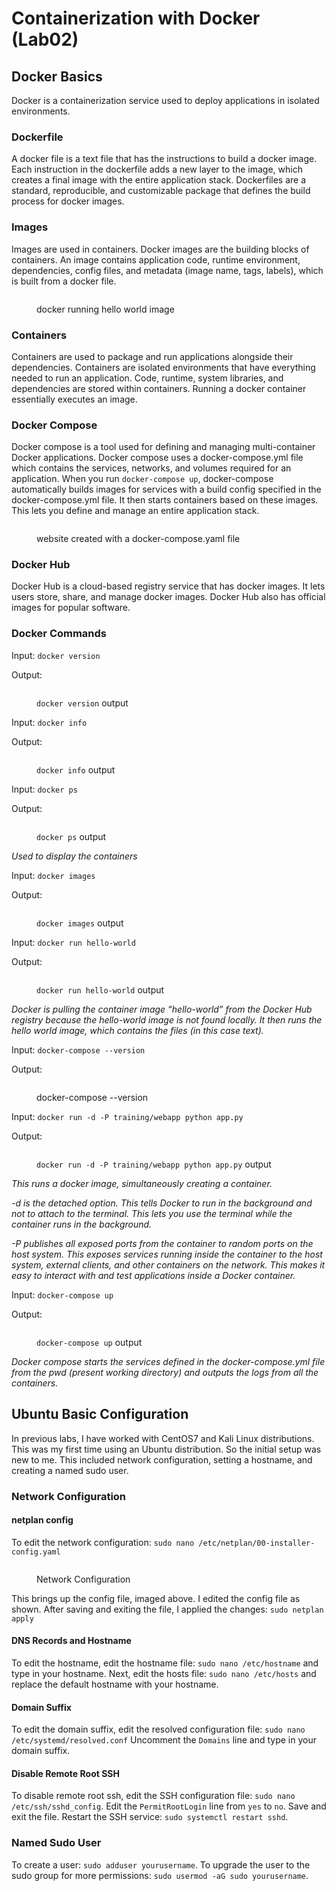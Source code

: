 # Containerization with Docker (Lab02)

## Docker Basics

Docker is a containerization service used to deploy applications in isolated environments.&#x20;

### Dockerfile

A docker file is a text file that has the instructions to build a docker image. Each instruction in the dockerfile adds a new layer to the image, which creates a final image with the entire application stack. Dockerfiles are a standard, reproducible, and customizable package that defines the build process for docker images.

### Images

Images are used in containers. Docker images are the building blocks of containers. An image contains application code, runtime environment, dependencies, config files, and metadata (image name, tags, labels), which is built from a docker file.

<figure><img src="https://lh7-us.googleusercontent.com/irOqDN5VzyPQZCj_4DAPJ4FZyFOhmKWwst42reyt3vURmFAUWCJCscVeRgHEq7ET7uhKXKZ6EEipcZOwcvAJyfm-0312xLtThvHTuFGQB3BY9NudMa5VR6xbVlBMWFOF78c5MgOq38kHtwOXkPbbPY4" alt=""><figcaption><p>docker running hello world image</p></figcaption></figure>

### Containers

Containers are used to package and run applications alongside their dependencies. Containers are isolated environments that have everything needed to run an application. Code, runtime, system libraries, and dependencies are stored within containers. Running a docker container essentially executes an image.&#x20;

### Docker Compose

Docker compose is a tool used for defining and managing multi-container Docker applications. Docker compose uses a docker-compose.yml file which contains the services, networks, and volumes required for an application. When you run `docker-compose up`, docker-compose automatically builds images for services with a build config specified in the docker-compose.yml file. It then starts containers based on these images. This lets you define and manage an entire application stack.

<figure><img src="https://lh7-us.googleusercontent.com/_Jmbq9Ha1c18LxDf_IfUOQr18MTCnszn1VL7hw45cu-ORXB-jyRiOf3MbZ-0WJSppGnFSK8gYb8Lw707qbRwvs-GystxBBvYt3tmyx6YcekMUo897bzmkIkZILQBbtekOSC1QQBngp7gNTVWY5Mw408" alt=""><figcaption><p>website created with a docker-compose.yaml file</p></figcaption></figure>

### Docker Hub

Docker Hub is a cloud-based registry service that has docker images. It lets users store, share, and manage docker images. Docker Hub also has official images for popular software.

### Docker Commands

Input: `docker version`

Output:

<figure><img src="../../.gitbook/assets/image (35).png" alt=""><figcaption><p><code>docker version</code> output</p></figcaption></figure>

Input: `docker info`

Output:&#x20;

<figure><img src="../../.gitbook/assets/image.png" alt=""><figcaption><p><code>docker info</code> output</p></figcaption></figure>

Input: `docker ps`&#x20;

Output:&#x20;

<div data-full-width="false">

<figure><img src="../../.gitbook/assets/image (1).png" alt=""><figcaption><p><code>docker ps</code> output</p></figcaption></figure>

</div>

_Used to display the containers_

Input: `docker images`

Output:&#x20;

<figure><img src="../../.gitbook/assets/image (2).png" alt=""><figcaption><p><code>docker images</code> output</p></figcaption></figure>

Input: `docker run hello-world`

Output:&#x20;

<figure><img src="https://lh7-us.googleusercontent.com/irOqDN5VzyPQZCj_4DAPJ4FZyFOhmKWwst42reyt3vURmFAUWCJCscVeRgHEq7ET7uhKXKZ6EEipcZOwcvAJyfm-0312xLtThvHTuFGQB3BY9NudMa5VR6xbVlBMWFOF78c5MgOq38kHtwOXkPbbPY4" alt=""><figcaption><p><code>docker run hello-world</code> output</p></figcaption></figure>

_Docker is pulling the container image “hello-world” from the Docker Hub registry because the hello-world image is not found locally. It then runs the hello world image, which contains the files (in this case text)._

Input: `docker-compose --version`

Output:

<figure><img src="https://lh7-us.googleusercontent.com/Wcy44LdkIv5mNuBkT1xwc3JjG2Q2PdK6-8rXs-kmvi6d7R6N_LcFsZTIJnrsYwZKZWVfQaULKDNHBIBWtggHcgSHYE7Eax9-RgQ5KRAomCo1JNMhaW7zmkF-LjDVJgpuqYtW-iYXmmK3fOzVJV2_8Ps" alt=""><figcaption><p>docker-compose --version</p></figcaption></figure>

Input: `docker run -d -P training/webapp python app.py`

Output:&#x20;

<figure><img src="https://lh7-us.googleusercontent.com/7q7GuLgzKfXW27heDm9a2hNmWRH7Ywks1_Oh1_mOAialkUBVdfZqE_yc_lRoEPe5vpiUgdeixpyc_7fsMXxCo2kVI_BD47GtbCZ-ubmH9EKMBLKg7EZxWObUimCVVV2zFtOOGFfnWk3wmPij99oiMw" alt=""><figcaption><p><code>docker run -d -P training/webapp python app.py</code> output</p></figcaption></figure>

_This runs a docker image, simultaneously creating a container._

_-d is the detached option. This tells Docker to run in the background and not to attach to the terminal. This lets you use the terminal while the container runs in the background._&#x20;

_-P publishes all exposed ports from the container to random ports on the host system. This exposes services running inside the container to the host system, external clients, and other containers on the network. This makes it easy to interact with and test applications inside a Docker container._

Input: `docker-compose up`

Output:&#x20;

<figure><img src="../../.gitbook/assets/image (3).png" alt=""><figcaption><p><code>docker-compose up</code> output</p></figcaption></figure>

_Docker compose starts the services defined in the docker-compose.yml file from the pwd (present working directory) and outputs the logs from all the containers._

## Ubuntu Basic Configuration

In previous labs, I have worked with CentOS7 and Kali Linux distributions. This was my first time using an Ubuntu distribution. So the initial setup was new to me. This included network configuration, setting a hostname, and creating a named sudo user.&#x20;

### Network Configuration

#### netplan config

To edit the network configuration: `sudo nano /etc/netplan/00-installer-config.yaml`

<figure><img src="../../.gitbook/assets/image (34).png" alt=""><figcaption><p>Network Configuration</p></figcaption></figure>

This brings up the config file, imaged above. I edited the config file as shown. After saving and exiting the file, I applied the changes: `sudo netplan apply` &#x20;

#### DNS Records and Hostname

To edit the hostname, edit the hostname file: `sudo nano /etc/hostname` and type in your hostname. Next, edit the hosts file: `sudo nano /etc/hosts` and replace the default hostname with your hostname.

#### Domain Suffix

To edit the domain suffix, edit the resolved configuration file: `sudo nano /etc/systemd/resolved.conf` Uncomment the `Domains` line and type in your domain suffix.

#### Disable Remote Root SSH

To disable remote root ssh, edit the SSH configuration file: `sudo nano /etc/ssh/sshd_config`. Edit the `PermitRootLogin` line from `yes` to `no`. Save and exit the file. Restart the SSH service: `sudo systemctl restart sshd`.

### Named Sudo User

To create a user: `sudo adduser yourusername`. To upgrade the user to the sudo group for more permissions: `sudo usermod -aG sudo yourusername`.

